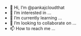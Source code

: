 - 👋 Hi, I’m @pankajcloudthat
- 👀 I’m interested in ...
- 🌱 I’m currently learning ...
- 💞️ I’m looking to collaborate on ...
- 📫 How to reach me ...

<!---
pankajcloudthat/pankajcloudthat is a ✨ special ✨ repository because its `README.md` (this file) appears on your GitHub profile.
You can click the Preview link to take a look at your changes.
--->
